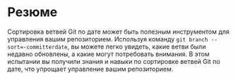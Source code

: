 # Резюме

Сортировка ветвей Git по дате может быть полезным инструментом для управления вашим репозиторием. Используя команду `git branch --sort=-committerdate`, вы можете легко увидеть, какие ветви были недавно обновлены, а какие могут потребовать внимания. В этом испытании вы получили знания и навыки по сортировке ветвей Git по дате, что упрощает управление вашим репозиторием.
